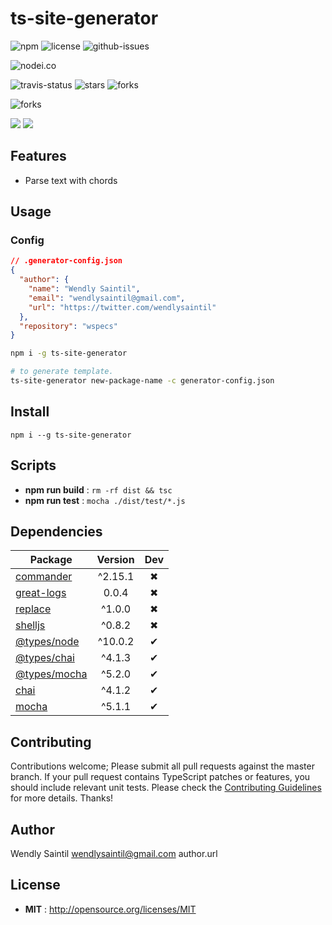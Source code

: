 # ts-site-generator

![npm](https://img.shields.io/npm/v/ts-site-generator.svg) ![license](https://img.shields.io/npm/l/ts-site-generator.svg) ![github-issues](https://img.shields.io/github/issues/wspecs/ts-site-generator.svg)



![nodei.co](https://nodei.co/npm/ts-site-generator.png?downloads=true&downloadRank=true&stars=true)

![travis-status](https://img.shields.io/travis/wspecs/ts-site-generator.svg)
![stars](https://img.shields.io/github/stars/wspecs/ts-site-generator.svg)
![forks](https://img.shields.io/github/forks/wspecs/ts-site-generator.svg)

![forks](https://img.shields.io/github/forks/wspecs/ts-site-generator.svg)

![](https://david-dm.org/wspecs/ts-site-generator/status.svg)
![](https://david-dm.org/wspecs/ts-site-generator/dev-status.svg)

## Features

- Parse text with chords

## Usage

### Config
```json
// .generator-config.json
{
  "author": {
    "name": "Wendly Saintil",
    "email": "wendlysaintil@gmail.com",
    "url": "https://twitter.com/wendlysaintil"
  },
  "repository": "wspecs"
}

```

```bash
npm i -g ts-site-generator

# to generate template.
ts-site-generator new-package-name -c generator-config.json
```

## Install

`npm i --g ts-site-generator`


## Scripts

 - **npm run build** : `rm -rf dist && tsc`
 - **npm run test** : `mocha ./dist/test/*.js`

## Dependencies

Package | Version | Dev
--- |:---:|:---:
[commander](https://www.npmjs.com/package/commander) | ^2.15.1 | ✖
[great-logs](https://www.npmjs.com/package/great-logs) | 0.0.4 | ✖
[replace](https://www.npmjs.com/package/replace) | ^1.0.0 | ✖
[shelljs](https://www.npmjs.com/package/shelljs) | ^0.8.2 | ✖
[@types/node](https://www.npmjs.com/package/@types/node) | ^10.0.2 | ✔
[@types/chai](https://www.npmjs.com/package/@types/chai) | ^4.1.3 | ✔
[@types/mocha](https://www.npmjs.com/package/@types/mocha) | ^5.2.0 | ✔
[chai](https://www.npmjs.com/package/chai) | ^4.1.2 | ✔
[mocha](https://www.npmjs.com/package/mocha) | ^5.1.1 | ✔


## Contributing

Contributions welcome; Please submit all pull requests against the master branch. If your pull request contains TypeScript patches or features, you should include relevant unit tests. Please check the [Contributing Guidelines](contributng.md) for more details. Thanks!

## Author

Wendly Saintil <wendlysaintil@gmail.com> author.url

## License

 - **MIT** : http://opensource.org/licenses/MIT